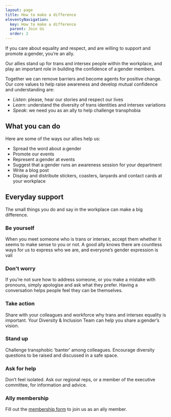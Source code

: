```yaml
---
layout: page
title: How to make a difference
eleventyNavigation:
  key: How to make a difference
  parent: Join Us
  order: 2  
---
```

If you care about equality and respect, and are willing to support and promote a:gender, you’re an ally. 

Our allies stand up for trans and intersex people within the workplace, and play an important role in building the confidence of a:gender members.

Together we can remove barriers and become agents for positive change. Our core values to help raise awareness and develop mutual confidence and understanding are:
- *Listen*: please, hear our stories and respect our lives
- *Learn*: understand the diversity of trans identities and intersex variations
- *Speak*: we need you as an ally to help challenge transphobia

## What you can do
Here are some of the ways our allies help us: 
- Spread the word about a:gender
- Promote our events 
- Represent a:gender at events 
- Suggest that a:gender runs an awareness session for your department
- Write a blog post 
- Display and distribute stickers, coasters, lanyards and contact cards at your workplace

## Everyday support
The small things you do and say in the workplace can make a big difference.

### Be yourself
When you meet someone who is trans or intersex, accept them whether it seems to make sense to you or not. A good ally knows there are countless ways for us to express who we are, and everyone’s gender expression is vali

### Don't worry
If you’re not sure how to address someone, or you make a mistake with pronouns, simply apologise and ask what they prefer. Having a conversation helps people feel they can be themselves.
 
### Take action
Share with your colleagues and workforce why trans and intersex equality is important. Your Diversity & Inclusion Team can help you share a:gender’s vision.

 
### Stand up
Challenge transphobic ‘banter’ among colleagues. Encourage diversity questions to be raised and discussed in a safe space.
 
### Ask for help
Don’t feel isolated. Ask our regional reps, or a member of the executive committee, for information and advice.

### Ally membership
Fill out the [membership form](/join-us) to join us as an ally member.